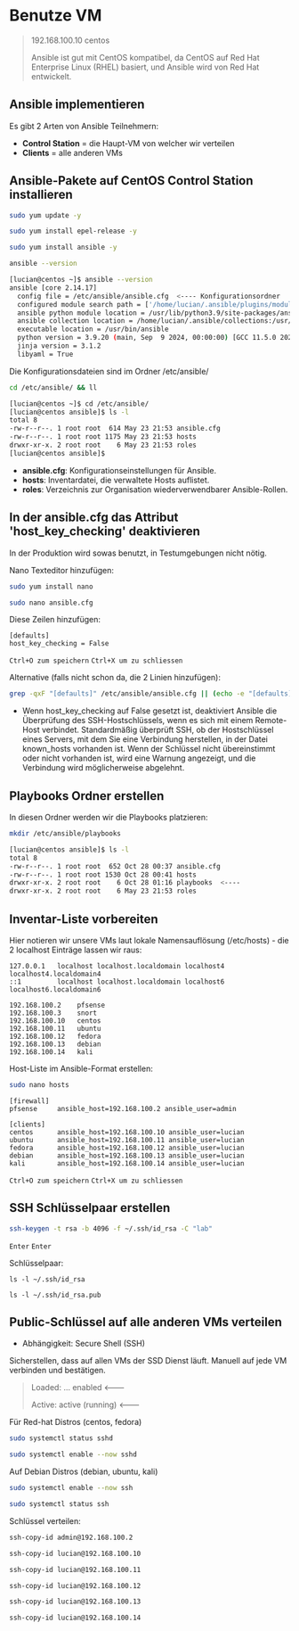 # Benutze VM

> 192.168.100.10   centos
> 
> Ansible ist gut mit CentOS kompatibel, da CentOS auf Red Hat Enterprise Linux (RHEL) basiert, und Ansible wird von Red Hat entwickelt.

## Ansible implementieren

Es gibt 2 Arten von Ansible Teilnehmern:

* **Control Station**  = die Haupt-VM von welcher wir verteilen
* **Clients** = alle anderen VMs

## Ansible-Pakete auf CentOS Control Station installieren

```bash
sudo yum update -y
```
```bash
sudo yum install epel-release -y
```
```bash
sudo yum install ansible -y
```
```bash
ansible --version
```

```bash
[lucian@centos ~]$ ansible --version
ansible [core 2.14.17]
  config file = /etc/ansible/ansible.cfg  <---- Konfigurationsordner
  configured module search path = ['/home/lucian/.ansible/plugins/modules', '/usr/share/ansible/plugins/modules']
  ansible python module location = /usr/lib/python3.9/site-packages/ansible
  ansible collection location = /home/lucian/.ansible/collections:/usr/share/ansible/collections
  executable location = /usr/bin/ansible
  python version = 3.9.20 (main, Sep  9 2024, 00:00:00) [GCC 11.5.0 20240719 (Red Hat 11.5.0-2)] (/usr/bin/python3)
  jinja version = 3.1.2
  libyaml = True
```

Die Konfigurationsdateien sind im Ordner /etc/ansible/

```bash
cd /etc/ansible/ && ll
```
```bash
[lucian@centos ~]$ cd /etc/ansible/
[lucian@centos ansible]$ ls -l
total 8
-rw-r--r--. 1 root root  614 May 23 21:53 ansible.cfg
-rw-r--r--. 1 root root 1175 May 23 21:53 hosts
drwxr-xr-x. 2 root root    6 May 23 21:53 roles
[lucian@centos ansible]$
```

* **ansible.cfg**: Konfigurationseinstellungen für Ansible.
* **hosts**: Inventardatei, die verwaltete Hosts auflistet.
* **roles**: Verzeichnis zur Organisation wiederverwendbarer Ansible-Rollen.

## In der ansible.cfg das Attribut 'host_key_checking' deaktivieren

In der Produktion wird sowas benutzt, in Testumgebungen nicht nötig. 

Nano Texteditor hinzufügen:
```bash
sudo yum install nano
```
```bash
sudo nano ansible.cfg
```

Diese Zeilen hinzufügen:

```plaintext
[defaults]
host_key_checking = False
```

`Ctrl+O zum speichern`
`Ctrl+X um zu schliessen`

Alternative (falls nicht schon da, die 2 Linien hinzufügen): 
```bash
grep -qxF "[defaults]" /etc/ansible/ansible.cfg || (echo -e "[defaults]\nhost_key_checking = False" | sudo tee -a /etc/ansible/ansible.cfg)
```

* Wenn host_key_checking auf False gesetzt ist, deaktiviert Ansible die Überprüfung des SSH-Hostschlüssels, wenn es sich mit einem Remote-Host verbindet. Standardmäßig überprüft SSH, ob der Hostschlüssel eines Servers, mit dem Sie eine Verbindung herstellen, in der Datei known_hosts vorhanden ist. Wenn der Schlüssel nicht übereinstimmt oder nicht vorhanden ist, wird eine Warnung angezeigt, und die Verbindung wird möglicherweise abgelehnt.

## Playbooks Ordner erstellen

In diesen Ordner werden wir die Playbooks platzieren:

```bash
mkdir /etc/ansible/playbooks
```
```bash
[lucian@centos ansible]$ ls -l
total 8
-rw-r--r--. 1 root root  652 Oct 28 00:37 ansible.cfg
-rw-r--r--. 1 root root 1530 Oct 28 00:41 hosts
drwxr-xr-x. 2 root root    6 Oct 28 01:16 playbooks  <----
drwxr-xr-x. 2 root root    6 May 23 21:53 roles
```

## Inventar-Liste vorbereiten

Hier notieren wir unsere VMs laut lokale Namensauflösung (/etc/hosts) - die 2 localhost Einträge lassen wir raus:

```plaintext
127.0.0.1   localhost localhost.localdomain localhost4 localhost4.localdomain4
::1         localhost localhost.localdomain localhost6 localhost6.localdomain6

192.168.100.2    pfsense
192.168.100.3    snort
192.168.100.10   centos
192.168.100.11   ubuntu
192.168.100.12   fedora
192.168.100.13   debian
192.168.100.14   kali
```

Host-Liste im Ansible-Format erstellen:

```bash
sudo nano hosts
```
```plaintext
[firewall]
pfsense		ansible_host=192.168.100.2 ansible_user=admin

[clients]
centos		ansible_host=192.168.100.10 ansible_user=lucian
ubuntu		ansible_host=192.168.100.11 ansible_user=lucian
fedora		ansible_host=192.168.100.12 ansible_user=lucian
debian		ansible_host=192.168.100.13 ansible_user=lucian
kali		ansible_host=192.168.100.14 ansible_user=lucian
```
`Ctrl+O zum speichern`
`Ctrl+X um zu schliessen`

## SSH Schlüsselpaar erstellen

```bash
ssh-keygen -t rsa -b 4096 -f ~/.ssh/id_rsa -C "lab"
```
`Enter`
`Enter`

Schlüsselpaar:

```plaintext
ls -l ~/.ssh/id_rsa
```
```plaintext
ls -l ~/.ssh/id_rsa.pub
```

## Public-Schlüssel auf alle anderen VMs verteilen

* Abhängigkeit: Secure Shell (SSH)

Sicherstellen, dass auf allen VMs der SSD Dienst läuft. Manuell auf jede VM verbinden und bestätigen.

> Loaded: ... enabled <---
> 
> Active: active (running) <---

Für Red-hat Distros (centos, fedora)
```bash
sudo systemctl status sshd
```
```bash
sudo systemctl enable --now sshd
```

Auf Debian Distros (debian, ubuntu, kali)
```bash
sudo systemctl enable --now ssh
```
```bash
sudo systemctl status ssh
```

Schlüssel verteilen:
```bash
ssh-copy-id admin@192.168.100.2
```
```bash
ssh-copy-id lucian@192.168.100.10
```
```bash
ssh-copy-id lucian@192.168.100.11
```
```bash
ssh-copy-id lucian@192.168.100.12
```
```bash
ssh-copy-id lucian@192.168.100.13
```
```bash
ssh-copy-id lucian@192.168.100.14
```



